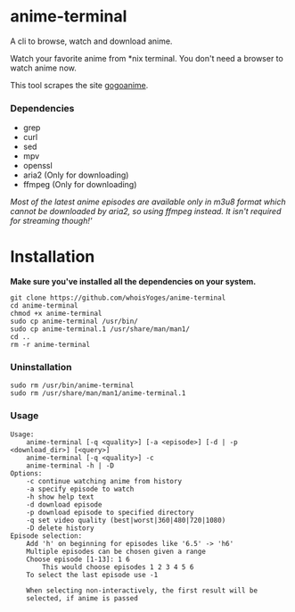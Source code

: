 # anime-terminal

A cli to browse, watch and download anime.

Watch your favorite anime from *nix terminal. You don't need a browser to watch anime now.

This tool scrapes the site [gogoanime](https://gogoanime.cm).
### Dependencies
- grep
- curl
- sed
- mpv
- openssl
- aria2 (Only for downloading)
- ffmpeg (Only for downloading)

*Most of the latest anime episodes are available only in m3u8 format which cannot be downloaded by aria2, so using ffmpeg instead. It isn't required for streaming though!'*

# Installation
**Make sure you've installed all the dependencies on your system.**
```
git clone https://github.com/whoisYoges/anime-terminal
cd anime-terminal
chmod +x anime-terminal
sudo cp anime-terminal /usr/bin/
sudo cp anime-terminal.1 /usr/share/man/man1/
cd ..
rm -r anime-terminal
```
### Uninstallation
```
sudo rm /usr/bin/anime-terminal
sudo rm /usr/share/man/man1/anime-terminal.1
```
### Usage
```
Usage:
    anime-terminal [-q <quality>] [-a <episode>] [-d | -p <download_dir>] [<query>]
    anime-terminal [-q <quality>] -c
    anime-terminal -h | -D 
Options:
    -c continue watching anime from history
    -a specify episode to watch
    -h show help text
    -d download episode
    -p download episode to specified directory
    -q set video quality (best|worst|360|480|720|1080)
    -D delete history
Episode selection:
    Add 'h' on beginning for episodes like '6.5' -> 'h6'
    Multiple episodes can be chosen given a range
    Choose episode [1-13]: 1 6
        This would choose episodes 1 2 3 4 5 6
	To select the last episode use -1

    When selecting non-interactively, the first result will be
    selected, if anime is passed
```
